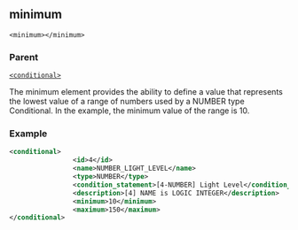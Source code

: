 ## minimum

`<minimum></minimum>`


### Parent

[`<conditional>`][1]


The minimum element provides the ability to define a value that represents the lowest value of a range of numbers used by a NUMBER type Conditional.  In the example, the minimum value of the range is 10.

### Example


```xml
<conditional>
				<id>4</id>
				<name>NUMBER_LIGHT_LEVEL</name>
				<type>NUMBER</type>
				<condition_statement>[4-NUMBER] Light Level</condition_statement>
				<description>[4] NAME is LOGIC INTEGER</description>
				<minimum>10</minimum>
				<maximum>150</maximum>
</conditional>
```

[1]:	https://snap-one.github.io/docs-driverworks-xml/#conditionals-xml-conditional